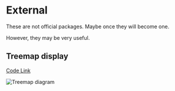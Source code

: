 #  External

These are not official packages. Maybe once they will become one.

However, they may be very useful.

##  Treemap display

[ Code Link
](https://gist.github.com/taylorh140/9e353fdf737f1ef51aacb332efdd9516)

![Treemap diagram](img/treemap.png)

